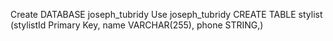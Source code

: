 









Create DATABASE joseph_tubridy
Use joseph_tubridy
CREATE TABLE stylist (stylistId Primary Key, name VARCHAR(255), phone STRING,)